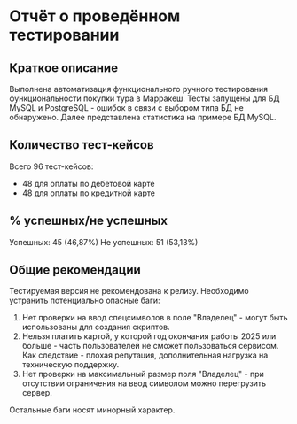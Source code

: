 # Отчёт о проведённом тестировании
## Краткое описание
Выполнена автоматизация функционального ручного тестирования функциональности покупки тура в Марракеш.
Тесты запущены для БД MySQL и PostgreSQL - ошибок в связи с выбором типа БД не обнаружено.
Далее представлена статистика на примере БД MySQL.

## Количество тест-кейсов
Всего 96 тест-кейсов:
- 48 для оплаты по дебетовой карте
- 48 для оплаты по кредитной карте

## % успешных/не успешных
Успешных: 45 (46,87%) 
Не успешных: 51 (53,13%)
[](https://github.com/nmoraru/aqa_Diplom/blob/master/img/2020-10-20_23h50_10.png)

## Общие рекомендации
Тестируемая версия не рекомендована к релизу. Необходимо устранить потенциально опасные баги:
1. Нет проверки на ввод спецсимволов в поле "Владелец" - могут быть использованы для создания скриптов.
2. Нельзя платить картой, у которой год окончания работы 2025 или больше - часть пользователей не сможет пользоваться сервисом. Как следствие - плохая репутация, дополнительная нагрузка на техническую поддержку.
3. Нет проверки на максимальный размер поля "Владелец" - при отсутствии ограничения на ввод символом можно перегрузить сервер.

Остальные баги носят минорный характер.
